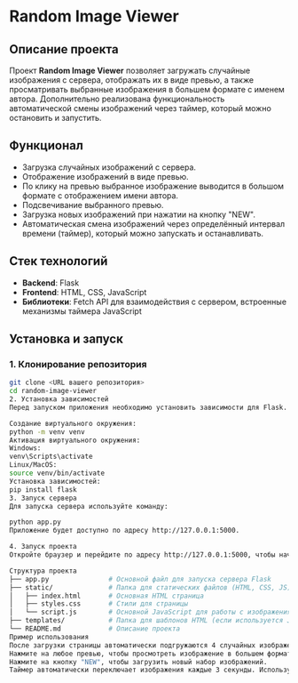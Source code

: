 # Random Image Viewer

## Описание проекта

Проект **Random Image Viewer** позволяет загружать случайные изображения с сервера, отображать их в виде превью, а также просматривать выбранные изображения в большем формате с именем автора. Дополнительно реализована функциональность автоматической смены изображений через таймер, который можно остановить и запустить.

## Функционал

- Загрузка случайных изображений с сервера.
- Отображение изображений в виде превью.
- По клику на превью выбранное изображение выводится в большом формате с отображением имени автора.
- Подсвечивание выбранного превью.
- Загрузка новых изображений при нажатии на кнопку "NEW".
- Автоматическая смена изображений через определённый интервал времени (таймер), который можно запускать и останавливать.

## Стек технологий

- **Backend**: Flask
- **Frontend**: HTML, CSS, JavaScript
- **Библиотеки**: Fetch API для взаимодействия с сервером, встроенные механизмы таймера JavaScript

## Установка и запуск

### 1. Клонирование репозитория

```bash
git clone <URL вашего репозитория>
cd random-image-viewer
2. Установка зависимостей
Перед запуском приложения необходимо установить зависимости для Flask. Для этого можно использовать виртуальное окружение.

Создание виртуального окружения:
python -m venv venv
Активация виртуального окружения:
Windows:
venv\Scripts\activate
Linux/MacOS:
source venv/bin/activate
Установка зависимостей:
pip install flask
3. Запуск сервера
Для запуска сервера используйте команду:

python app.py
Приложение будет доступно по адресу http://127.0.0.1:5000.

4. Запуск проекта
Откройте браузер и перейдите по адресу http://127.0.0.1:5000, чтобы начать использовать приложение.

Структура проекта
├── app.py               # Основной файл для запуска сервера Flask
├── static/              # Папка для статических файлов (HTML, CSS, JS)
│   ├── index.html       # Основная HTML страница
│   ├── styles.css       # Стили для страницы
│   └── script.js        # Основной JavaScript для работы с изображениями
├── templates/           # Папка для шаблонов HTML (если используется Jinja)
└── README.md            # Описание проекта
Пример использования
После загрузки страницы автоматически подгружаются 4 случайных изображения.
Нажмите на любое превью, чтобы просмотреть изображение в большем формате с отображением имени автора.
Нажмите на кнопку "NEW", чтобы загрузить новый набор изображений.
Таймер автоматически переключает изображения каждые 3 секунды. Используйте кнопку для его остановки или повторного запуска.# -
